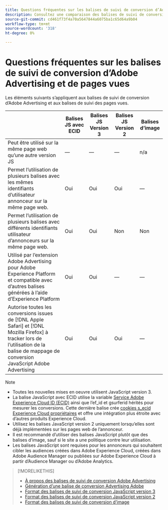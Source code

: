 ```yaml
---
title: Questions fréquentes sur les balises de suivi de conversion d’Adobe Advertising et de pages vues
description: Consultez une comparaison des balises de suivi de conversion d’Adobe Advertising et de page vue.
source-git-commit: cd461f73f4a70a5647844a6075ba1c65d64a9b04
workflow-type: tm+mt
source-wordcount: '318'
ht-degree: 0%

---
```


# Questions fréquentes sur les balises de suivi de conversion d’Adobe Advertising et de pages vues

Les éléments suivants s’appliquent aux balises de suivi de conversion d’Adobe Advertising et aux balises de suivi des pages vues.

|  | Balises JS avec ECID | Balises JS Version 3 | Balises JS Version 2 | Balises d’image |
| ---- | ---- | ---- | ---- | ---- |
| Peut être utilisé sur la même page web qu’une autre version JS | — | — | — | n/a |
| Permet l’utilisation de plusieurs balises avec les mêmes identifiants d’utilisateur annonceur sur la même page web. | Oui | Oui | Oui | — |
| Permet l’utilisation de plusieurs balises avec différents identifiants utilisateur d’annonceurs sur la même page web. | Oui | Oui | Non | Non |
| Utilisé par l’extension Adobe Advertising pour Adobe Experience Platform et compatible avec d’autres balises générées à l’aide d’Experience Platform | Oui | Oui | — | — |
| Autorise toutes les conversions issues de [!DNL Apple Safari] et [!DNL Mozilla Firefox] à tracker lors de l’utilisation de la balise de mappage de conversion JavaScript Adobe Advertising | Oui | Oui | Oui | — |

<!-- add link to page on conversion mapping tag above? -->

>[!NOTE]
>
>* Toutes les nouvelles mises en oeuvre utilisent JavaScript version 3.
>* La balise JavaScript avec ECID utilise la variable [Service Adobe Experience Cloud ID (ECID)](https://experienceleague.adobe.com/docs/id-service/using/intro/overview.html) ainsi que l’ef_id et gsurferid hérités pour mesurer les conversions. Cette dernière balise crée [cookies s_ecid Experience Cloud propriétaires](https://experienceleague.adobe.com/docs/core-services/interface/administration/ec-cookies/cookies-first-party.html) et offre une intégration plus étroite avec d’autres produits Experience Cloud.
>* Utilisez les balises JavaScript version 2 uniquement lorsqu’elles sont déjà implémentées sur les pages web de l’annonceur.
>* Il est recommandé d’utiliser des balises JavaScript plutôt que des balises d’image, sauf si le site a une politique contre leur utilisation.
>* Les balises JavaScript sont requises pour les annonceurs qui souhaitent cibler les audiences créées dans Adobe Experience Cloud, créées dans Adobe Audience Manager ou publiées sur Adobe Experience Cloud à partir d’Audience Manager ou d’Adobe Analytics.


>[!MORELIKETHIS]
>
>* [À propos des balises de suivi de conversion Adobe Advertising](/help/search-social-commerce/tracking/conversion-tracking-advertising.md)
>* [Génération d’une balise de conversion Advertising Adobe](/help/search-social-commerce/tools/conversion-tag-generate.md)
>* [Format des balises de suivi de conversion JavaScript version 3](/help/search-social-commerce/tracking/format-conversion-tag-jsv3.md)
>* [Format des balises de suivi de conversion JavaScript version 2](/help/search-social-commerce/tracking/format-conversion-tag-jsv2.md)
>* [Format des balises de suivi de conversion d’image](/help/search-social-commerce/tracking/format-conversion-tag-image.md)


<!-- add if I keep the file:  
>* The Adobe Advertising JavaScript conversion mapping tag
-->
